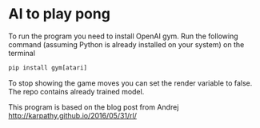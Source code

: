 # AI to play pong

 To run the program you need to install OpenAI gym. Run the following command (assuming Python is already installed on your system) on the terminal
 ```python
 pip install gym[atari]
 ```
 
 To stop showing the game moves you can set the render variable to false. The repo contains already trained model.
 
 
 This program is based on the blog post from Andrej http://karpathy.github.io/2016/05/31/rl/
